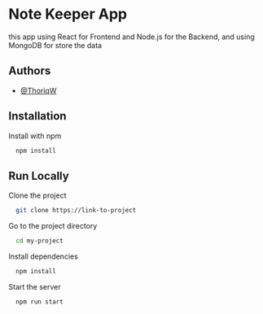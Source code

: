 # Note Keeper App

this app using React for Frontend and Node.js for the Backend, and using MongoDB for store the data

## Authors

- [@ThoriqW](https://github.com/ThoriqW)

## Installation

Install with npm

```bash
  npm install
```

## Run Locally

Clone the project

```bash
  git clone https://link-to-project
```

Go to the project directory

```bash
  cd my-project
```

Install dependencies

```bash
  npm install
```

Start the server

```bash
  npm run start
```
